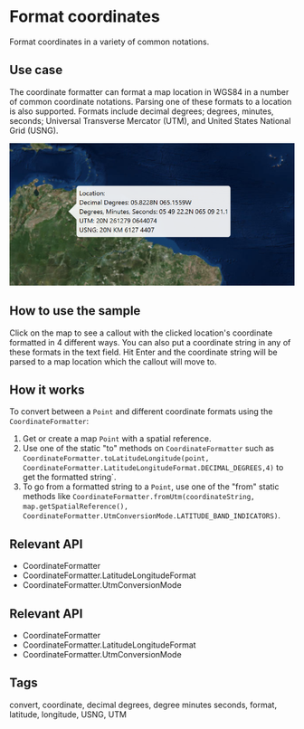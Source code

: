 # Format coordinates

Format coordinates in a variety of common notations.

## Use case

The coordinate formatter can format a map location in WGS84 in a number of common coordinate notations. Parsing one of these formats to a location is also supported. Formats include decimal degrees; degrees, minutes, seconds; Universal Transverse Mercator (UTM), and United States National Grid (USNG).

![Images of format coordinates](FormatCoordinates.png)

## How to use the sample

Click on the map to see a callout with the clicked location's coordinate formatted in 4 different ways. You can also put a coordinate string in any of these formats in the text field. Hit Enter and the coordinate string will be parsed to a map location which the callout will move to.

## How it works

To convert between a `Point` and different coordinate formats using the
`CoordinateFormatter`:

1. Get or create a map `Point` with a spatial reference.
2. Use one of the static "to" methods on `CoordinateFormatter` such as
  `CoordinateFormatter.toLatitudeLongitude(point, CoordinateFormatter.LatitudeLongitudeFormat.DECIMAL_DEGREES,4)` to get the formatted string`.
3. To go from a formatted string to a `Point`, use one of the "from" static methods like `CoordinateFormatter.fromUtm(coordinateString, map.getSpatialReference(), CoordinateFormatter.UtmConversionMode.LATITUDE_BAND_INDICATORS)`.

## Relevant API

* CoordinateFormatter
* CoordinateFormatter.LatitudeLongitudeFormat
* CoordinateFormatter.UtmConversionMode

## Relevant API

* CoordinateFormatter
* CoordinateFormatter.LatitudeLongitudeFormat
* CoordinateFormatter.UtmConversionMode

## Tags

convert, coordinate, decimal degrees, degree minutes seconds, format, latitude, longitude, USNG, UTM